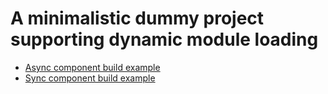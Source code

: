 # A minimalistic dummy project supporting dynamic module loading
- [Async component build example](https://github.com/mankey-ru/test-vue-dynamic-plugins-component)
- [Sync component build example](https://github.com/mankey-ru/test-vue-dynamic-plugins-component-sync)
